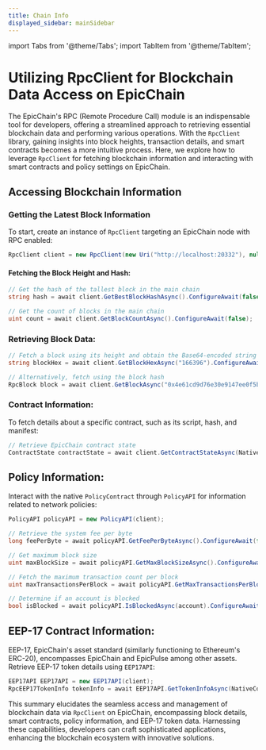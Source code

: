 ```yaml
---
title: Chain Info
displayed_sidebar: mainSidebar
---
```


import Tabs from '@theme/Tabs';
import TabItem from '@theme/TabItem';



# Utilizing RpcClient for Blockchain Data Access on EpicChain

The EpicChain's RPC (Remote Procedure Call) module is an indispensable tool for developers, offering a streamlined approach to retrieving essential blockchain data and performing various operations. With the `RpcClient` library, gaining insights into block heights, transaction details, and smart contracts becomes a more intuitive process. Here, we explore how to leverage `RpcClient` for fetching blockchain information and interacting with smart contracts and policy settings on EpicChain.

## **Accessing Blockchain Information**

### **Getting the Latest Block Information**
To start, create an instance of `RpcClient` targeting an EpicChain node with RPC enabled:

```csharp
RpcClient client = new RpcClient(new Uri("http://localhost:20332"), null, null, ProtocolSettings.Load("config.json"));
```

#### **Fetching the Block Height and Hash:**

```csharp
// Get the hash of the tallest block in the main chain
string hash = await client.GetBestBlockHashAsync().ConfigureAwait(false);

// Get the count of blocks in the main chain
uint count = await client.GetBlockCountAsync().ConfigureAwait(false);
```

### **Retrieving Block Data:**

```csharp
// Fetch a block using its height and obtain the Base64-encoded string
string blockHex = await client.GetBlockHexAsync("166396").ConfigureAwait(false);

// Alternatively, fetch using the block hash
RpcBlock block = await client.GetBlockAsync("0x4e61cd9d76e30e9147ee0f5b9c92f4447decbe52c6c8b412d0382a14d3a0b408").ConfigureAwait(false);
```

### **Contract Information:**

To fetch details about a specific contract, such as its script, hash, and manifest:

```csharp
// Retrieve EpicChain contract state
ContractState contractState = await client.GetContractStateAsync(NativeContract.EpicChain.Hash.ToString()).ConfigureAwait(false);
```

## **Policy Information:**

Interact with the native `PolicyContract` through `PolicyAPI` for information related to network policies:

```csharp
PolicyAPI policyAPI = new PolicyAPI(client);

// Retrieve the system fee per byte
long feePerByte = await policyAPI.GetFeePerByteAsync().ConfigureAwait(false);

// Get maximum block size
uint maxBlockSize = await policyAPI.GetMaxBlockSizeAsync().ConfigureAwait(false);

// Fetch the maximum transaction count per block
uint maxTransactionsPerBlock = await policyAPI.GetMaxTransactionsPerBlockAsync().ConfigureAwait(false);

// Determine if an account is blocked
bool isBlocked = await policyAPI.IsBlockedAsync(account).ConfigureAwait(false);
```

## **EEP-17 Contract Information:**

EEP-17, EpicChain's asset standard (similarly functioning to Ethereum's ERC-20), encompasses EpicChain and EpicPulse among other assets. Retrieve EEP-17 token details using `EEP17API`:

```csharp
EEP17API EEP17API = new EEP17API(client);
RpcEEP17TokenInfo tokenInfo = await EEP17API.GetTokenInfoAsync(NativeContract.EpicChain.Hash).ConfigureAwait(false);
```

This summary elucidates the seamless access and management of blockchain data via `RpcClient` on EpicChain, encompassing block details, smart contracts, policy information, and EEP-17 token data. Harnessing these capabilities, developers can craft sophisticated applications, enhancing the blockchain ecosystem with innovative solutions.























<br/>